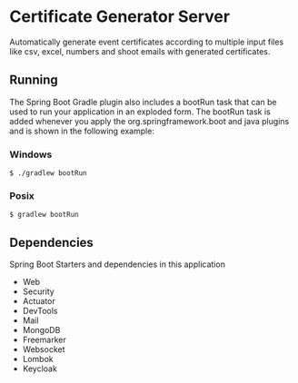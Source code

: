 # Certificate Generator Server

Automatically generate event certificates according to multiple input files like csv, excel, numbers and shoot emails with generated certificates.

## Running

The Spring Boot Gradle plugin also includes a bootRun task that can be used to run your application in an exploded form. The bootRun task is added whenever you apply the org.springframework.boot and java plugins and is shown in the following example:

### Windows

```
$ ./gradlew bootRun
```

### Posix

```
$ gradlew bootRun
```

## Dependencies

Spring Boot Starters and dependencies in this application

- Web
- Security
- Actuator
- DevTools
- Mail
- MongoDB
- Freemarker
- Websocket
- Lombok
- Keycloak

